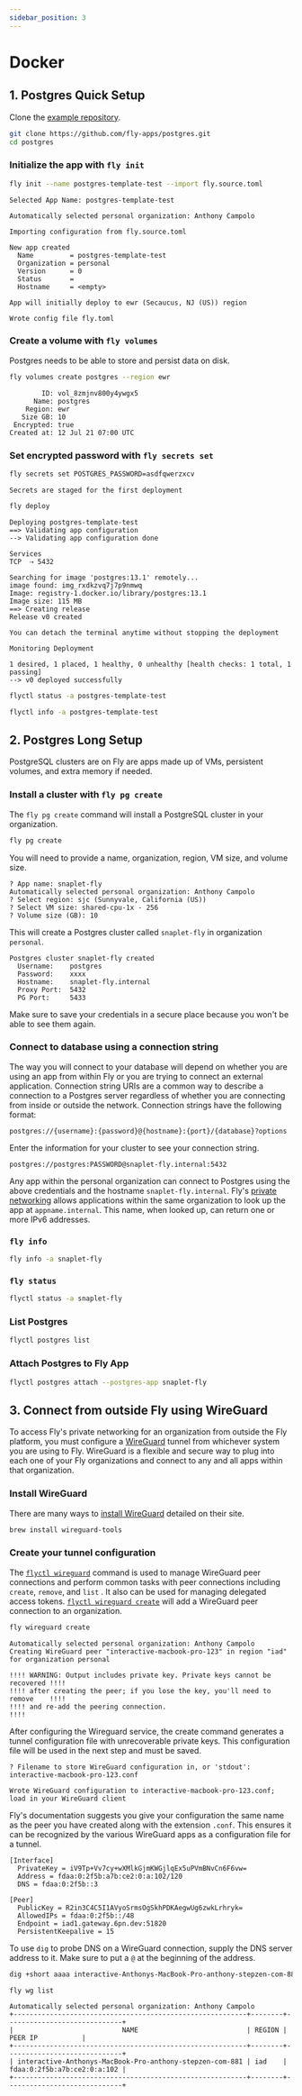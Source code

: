 ```yaml
---
sidebar_position: 3
---
```


# Docker

## 1. Postgres Quick Setup

Clone the [example repository](https://github.com/fly-apps/postgres.git).

```bash
git clone https://github.com/fly-apps/postgres.git
cd postgres
```

### Initialize the app with `fly init`

```bash
fly init --name postgres-template-test --import fly.source.toml
```

```
Selected App Name: postgres-template-test

Automatically selected personal organization: Anthony Campolo

Importing configuration from fly.source.toml

New app created
  Name         = postgres-template-test  
  Organization = personal                
  Version      = 0                       
  Status       =                         
  Hostname     = <empty>                 

App will initially deploy to ewr (Secaucus, NJ (US)) region

Wrote config file fly.toml
```

### Create a volume with `fly volumes`

Postgres needs to be able to store and persist data on disk.

```bash
fly volumes create postgres --region ewr
```

```
        ID: vol_8zmjnv800y4ywgx5
      Name: postgres
    Region: ewr
   Size GB: 10
 Encrypted: true
Created at: 12 Jul 21 07:00 UTC
```

### Set encrypted password with `fly secrets set`

```bash
fly secrets set POSTGRES_PASSWORD=asdfqwerzxcv
```

```
Secrets are staged for the first deployment
```

```bash
fly deploy
```

```
Deploying postgres-template-test
==> Validating app configuration
--> Validating app configuration done

Services
TCP  ⇢ 5432

Searching for image 'postgres:13.1' remotely...
image found: img_rxdkzvq7j7p9nmwq
Image: registry-1.docker.io/library/postgres:13.1
Image size: 115 MB
==> Creating release
Release v0 created

You can detach the terminal anytime without stopping the deployment

Monitoring Deployment

1 desired, 1 placed, 1 healthy, 0 unhealthy [health checks: 1 total, 1 passing]
--> v0 deployed successfully
```

```bash
flyctl status -a postgres-template-test
```

```bash
flyctl info -a postgres-template-test
```

## 2. Postgres Long Setup

PostgreSQL clusters are on Fly are apps made up of VMs, persistent volumes, and extra memory if needed.

### Install a cluster with `fly pg create`

The `fly pg create` command will install a PostgreSQL cluster in your organization.

```bash
fly pg create
```

You will need to provide a name, organization, region, VM size, and volume size.

```
? App name: snaplet-fly
Automatically selected personal organization: Anthony Campolo
? Select region: sjc (Sunnyvale, California (US))
? Select VM size: shared-cpu-1x - 256
? Volume size (GB): 10
```

This will create a Postgres cluster called `snaplet-fly` in organization `personal`.

```
Postgres cluster snaplet-fly created
  Username:    postgres
  Password:    xxxx
  Hostname:    snaplet-fly.internal
  Proxy Port:  5432
  PG Port:     5433
```

Make sure to save your credentials in a secure place because you won't be able to see them again.

### Connect to database using a connection string

The way you will connect to your database will depend on whether you are using an app from within Fly or you are trying to connect an external application. Connection string URIs are a common way to describe a connection to a Postgres server regardless of whether you are connecting from inside or outside the network. Connection strings have the following format:

```
postgres://{username}:{password}@{hostname}:{port}/{database}?options
```

Enter the information for your cluster to see your connection string.

```
postgres://postgres:PASSWORD@snaplet-fly.internal:5432
```

Any app within the personal organization can connect to Postgres using the above credentials and the hostname `snaplet-fly.internal`. Fly's [private networking](https://fly.io/docs/reference/privatenetwork/) allows applications within the same organization to look up the app at `appname.internal`. This name, when looked up, can return one or more IPv6 addresses.

### `fly info`

```bash
fly info -a snaplet-fly
```

### `fly status`

```bash
flyctl status -a snaplet-fly
```

### List Postgres 

```bash
flyctl postgres list
```

### Attach Postgres to Fly App

```bash
flyctl postgres attach --postgres-app snaplet-fly
```

## 3. Connect from outside Fly using WireGuard

To access Fly's private networking for an organization from outside the Fly platform, you must configure a [WireGuard](https://www.wireguard.com/) tunnel from whichever system you are using to Fly. WireGuard is a flexible and secure way to plug into each one of your Fly organizations and connect to any and all apps within that organization.

### Install WireGuard

There are many ways to [install WireGuard](https://www.wireguard.com/install/) detailed on their site.

```bash
brew install wireguard-tools
```

### Create your tunnel configuration

The [`flyctl wireguard`](https://fly.io/docs/flyctl/wireguard/) command is used to manage WireGuard peer connections and perform common tasks with peer connections including `create`, `remove`, and `list` . It also can be used for managing delegated access tokens. [`flyctl wireguard create`](https://fly.io/docs/flyctl/wireguard-create/) will add a WireGuard peer connection to an organization.

```bash
fly wireguard create
```

```
Automatically selected personal organization: Anthony Campolo
Creating WireGuard peer "interactive-macbook-pro-123" in region "iad" for organization personal

!!!! WARNING: Output includes private key. Private keys cannot be recovered !!!!
!!!! after creating the peer; if you lose the key, you'll need to remove    !!!!
!!!! and re-add the peering connection.                                     !!!!
```

After configuring the Wireguard service, the create command generates a tunnel configuration file with unrecoverable private keys. This configuration file will be used in the next step and must be saved.

```
? Filename to store WireGuard configuration in, or 'stdout': interactive-macbook-pro-123.conf

Wrote WireGuard configuration to interactive-macbook-pro-123.conf; load in your WireGuard client
```

Fly's documentation suggests you give your configuration the same name as the peer you have created along with the extension `.conf`. This ensures it can be recognized by the various WireGuard apps as a configuration file for a tunnel.

```
[Interface]
  PrivateKey = iV9Tp+Vv7cy+wXMlkGjmKWGjlqEx5uPVmBNvCn6F6vw=
  Address = fdaa:0:2f5b:a7b:ce2:0:a:102/120
  DNS = fdaa:0:2f5b::3

[Peer]
  PublicKey = R2in3C4C5I1AVyoSrmsOgSkhPDKAegwUg6zwkLrhryk=
  AllowedIPs = fdaa:0:2f5b::/48
  Endpoint = iad1.gateway.6pn.dev:51820
  PersistentKeepalive = 15
```

To use `dig` to probe DNS on a WireGuard connection, supply the DNS server address to it. Make sure to put a `@` at the beginning of the address.

```bash
dig +short aaaa interactive-Anthonys-MacBook-Pro-anthony-stepzen-com-881.internal @fdaa:0:2f::3
```

```bash
fly wg list
```

```
Automatically selected personal organization: Anthony Campolo
+----------------------------------------------------------+--------+-----------------------------+
|                           NAME                           | REGION |           PEER IP           |
+----------------------------------------------------------+--------+-----------------------------+
| interactive-Anthonys-MacBook-Pro-anthony-stepzen-com-881 | iad    | fdaa:0:2f5b:a7b:ce2:0:a:102 |
+----------------------------------------------------------+--------+-----------------------------+
```